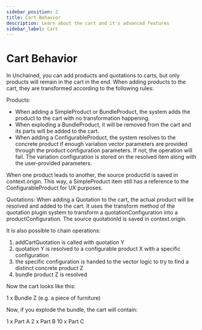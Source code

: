 ```yaml
---
sidebar_position: 2
title: Cart Behavior
description: Learn about the cart and it's advanced features
sidebar_label: Cart
---
```

# Cart Behavior


In Unchained, you can add products and quotations to carts, but only products will remain in the cart in the end. When adding products to the cart, they are transformed according to the following rules:

Products:
- When adding a SimpleProduct or BundleProduct, the system adds the product to the cart with no transformation happening.
- When exploding a BundleProduct, it will be removed from the cart and its parts will be added to the cart.
- When adding a ConfigurableProduct, the system resolves to the concrete product if enough variation vector parameters are provided through the product configuration parameters. If not, the operation will fail. The variation configuration is stored on the resolved item along with the user-provided parameters.

When one product leads to another, the source productId is saved in context.origin. This way, a SimpleProduct item still has a reference to the ConfigurableProduct for UX purposes.

Quotations:
When adding a Quotation to the cart, the actual product will be resolved and added to the cart. It uses the transform method of the quotation plugin system to transform a quotationConfiguration into a productConfiguration. The source quotationId is saved in context.origin.


It is also possible to chain operations:

1. addCartQuotation is called with quotation Y
2. quotation Y is resolved to a configurable product X with a specific configuration
3. the specific configuration is handed to the vector logic to try to find a distinct concrete product Z
4. bundle product Z is resolved

Now the cart looks like this:

1 x Bundle Z (e.g. a piece of furniture)

Now, if you explode the bundle, the cart will contain:

1 x Part A
2 x Part B
10 x Part C